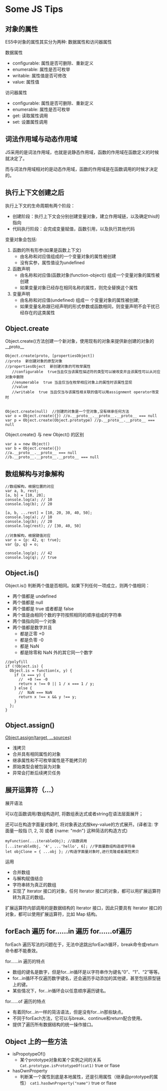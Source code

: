 # Some JS Tips

## 对象的属性

ES5中对象的属性其实分为两种: 数据属性和访问器属性

数据属性

* configurable: 属性是否可删除、重新定义
* enumerable: 属性是否可枚举
* writable: 属性值是否可修改
* value: 属性值

访问器属性

* configurable: 属性是否可删除、重新定义
* enumerable: 属性是否可枚举
* get: 读取属性调用
* set: 设置属性调用

## 词法作用域与动态作用域

JS采用的是词法作用域，也就是说静态作用域，函数的作用域在函数定义的时候就决定了。

而与词法作用域相对的是动态作用域，函数的作用域是在函数调用的时候才决定的。

## 执行上下文创建之后

执行上下文的生命周期有两个阶段：

* 创建阶段：执行上下文会分别创建变量对象，建立作用域链，以及确定this的指向
* 代码执行阶段：会完成变量赋值，函数引用，以及执行其他代码
  
变量对象会包括:

1. 函数的所有形参(如果是函数上下文)
   * 由名称和对应值组成的一个变量对象的属性被创建
   * 没有实参，属性值设为undefined
2. 函数声明
   * 由名称和对应值(函数对象(function-object)) 组成一个变量对象的属性被创建
   * 如果变量对象已经存在相同名称的属性，则完全替换这个属性
3. 变量声明
   * 由名称和对应值(undefined) 组成一 个变量对象的属性被创建;
   * 如果变量名称跟已经声明的形式参数或函数相同，则变量声明不会干扰已经存在的这类属性

## Object.create

Object.create()方法创建一个新对象，使用现有的对象来提供新创建的对象的__proto__

```JS
Object.create(proto, [propertiesObject])
//proto  新创建对象的原型对象
//propertiesObject  新创建对象的可枚举属性
   //configurable  true当且仅当该属性描述符的类型可以被改变并且该属性可以从对应对象中删除
   //enumerable  true 当且仅当在枚举相应对象上的属性时该属性显现
   //value  
   //writable  true 当且仅当与该属性相关联的值可以用assignment operator改变时


Object.create(null)  //创建的对象是一个空对象,没有继承任何方法
var o = Object.create({}) //o.__proto__.__proto__.__proto__ === null
var p = Object.create(Object.prototype) //p.__proto__.__proto__ === null
```

Object.create() 与 new Object() 的区别

```JS
var a = new Object()
var b = Object.create({})
//a.__proto__.__proto__ === null
//b.__proto__.__proto__.__proto__ === null
```

## 数组解构与对象解构

```JS
//数组解构，根据位置的对应
var a, b, rest;
[a, b] = [10, 20];
console.log(a); // 10
console.log(b); // 20

[a, b, ...rest] = [10, 20, 30, 40, 50];
console.log(a); // 10
console.log(b); // 20
console.log(rest); // [30, 40, 50]

//对象解构，根据键值对应
var o = {p: 42, q: true};
var {p, q} = o;

console.log(p); // 42
console.log(q); // true
```

## Object.is()

Object.is() 判断两个值是否相同。如果下列任何一项成立，则两个值相同：

* 两个值都是 undefined
* 两个值都是 null
* 两个值都是 true 或者都是 false
* 两个值是由相同个数的字符按照相同的顺序组成的字符串
* 两个值指向同一个对象
* 两个值都是数字并且
  * 都是正零 +0
  * 都是负零 -0
  * 都是 NaN
  * 都是除零和 NaN 外的其它同一个数字

```JS
//polyfill
if (!Object.is) {
  Object.is = function(x, y) {
    if (x === y) {
      //  +0 !== -0
      return x !== 0 || 1 / x === 1 / y;
    } else {
      //  NaN === NaN
      return x !== x && y !== y;
    }
  };
}
```

## Object.assign()

[Object.assign(target, ...sources)](https://developer.mozilla.org/zh-CN/docs/Web/JavaScript/Reference/Global_Objects/Object/assign)

* 浅拷贝
* 合并具有相同属性的对象
* 继承属性和不可枚举属性是不能拷贝的
* 原始类型会被包装为对象
* 异常会打断后续拷贝任务

## 展开运算符（...）

展开语法

可以在函数调用/数组构造时, 将数组表达式或者string在语法层面展开；

还可以在构造字面量对象时, 将对象表达式按key-value的方式展开。(译者注: 字面量一般指 [1, 2, 3] 或者 {name: "mdn"} 这种简洁的构造方式)

```JS
myFunction(...iterableObj); //函数调用
[...iterableObj, '4', ...'hello', 6]; //字面量数组构造或字符串
let objClone = { ...obj }; //构造字面量对象时,进行克隆或者属性拷贝
```

运用

* 合并数组
* 与解构赋值结合
* 字符串转为真正的数组
* 实现了 Iterator 接口的对象，任何 Iterator 接口的对象，都可以用扩展运算符转为真正的数组。

扩展运算符内部调用的是数据结构的 Iterator 接口，因此只要具有 Iterator 接口的对象，都可以使用扩展运算符，比如 Map 结构。

## forEach 遍历 for……in 遍历 for……of遍历

forEach 遍历写法的问题在于，无法中途跳出forEach循环，break命令或return命令都不能奏效。

for……in 遍历的特点

* 数组的键名是数字，但是for...in循环是以字符串作为键名“0”、“1”、“2”等等。
* for...in循环不仅遍历数字键名，还会遍历手动添加的其他键，甚至包括原型链上的键。
* 某些情况下，for...in循环会以任意顺序遍历键名。

for……of 遍历的特点

* 有着同for...in一样的简洁语法，但是没有for...in那些缺点。
* 不同于forEach方法，它可以与break、continue和return配合使用。
* 提供了遍历所有数据结构的统一操作接口。

## Object 上的一些方法

* isPropotypeOf()
  * 某个prototype对象和某个实例之间的关系 `Cat.prototype.isPrototypeOf(cat1)` true or flase
* hasOwnProperty
  * 判断某一个属性到底是本地属性，还是引用属性（继承自prototype的属性） `cat1.hasOwnProperty("name")` true or flase
